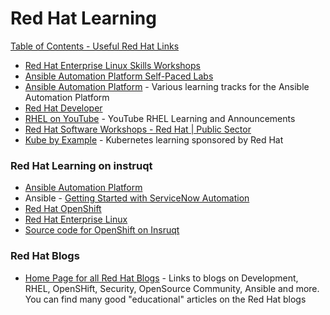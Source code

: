 # Red Hat Learning

[Table of Contents - Useful Red Hat Links](https://github.com/pslucas0212/UsefulRedHatLinks)

- [Red Hat Enterprise Linux Skills Workshops](https://lab.redhat.com/)
- [Ansible Automation Platform Self-Paced Labs](https://www.ansible.com/products/ansible-training)
- [Ansible Automation Platform](https://play.instruqt.com/redhat) - Various learning tracks for the Ansible Automation Platform 
- [Red Hat Developer](https://developers.redhat.com/)
- [RHEL on YouTube](https://www.youtube.com/c/RedHatEnterpriseLinux) - YouTube RHEL Learning and Announcements
- [Red Hat Software Workshops - Red Hat | Public Sector](https://redhatgov.io/)
- [Kube by Example](https://kubebyexample.com) - Kubernetes learning sponsored by Red Hat

### Red Hat Learning on instruqt
- [Ansible Automation Platform](https://play.instruqt.com/redhat)
- Ansible - [Getting Started with ServiceNow Automation](https://play.instruqt.com/embed/redhat/tracks/getting-started-servicenow-automation?token=em_5ktpLJWtzpbqcDyM&show_challenges=true)
- [Red Hat OpenShift](https://play.instruqt.com/openshift)
- [Red Hat Enterprise Linux](https://play.instruqt.com/rhel)
- [Source code for OpenShift on Insruqt](https://github.com/openshift-instruqt/instruqt)

### Red Hat Blogs
- [Home Page for all Red Hat Blogs](https://www.redhat.com/en/all-blogs) - Links to blogs on Development, RHEL, OpenSHift, Security, OpenSource Community, Ansible and more.  You can find many good "educational" articles on the Red Hat blogs

